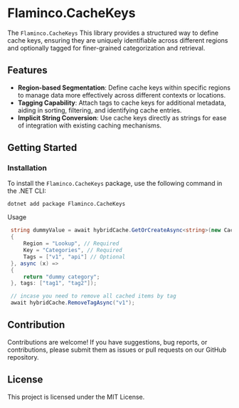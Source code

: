 # Flaminco.CacheKeys

The `Flaminco.CacheKeys` This library provides a structured way to define cache keys, ensuring they are uniquely identifiable across different regions and optionally tagged for finer-grained categorization and retrieval.

## Features

- **Region-based Segmentation**: Define cache keys within specific regions to manage data more effectively across different contexts or locations.
- **Tagging Capability**: Attach tags to cache keys for additional metadata, aiding in sorting, filtering, and identifying cache entries.
- **Implicit String Conversion**: Use cache keys directly as strings for ease of integration with existing caching mechanisms.

## Getting Started

### Installation

To install the `Flaminco.CacheKeys` package, use the following command in the .NET CLI:

```shell
dotnet add package Flaminco.CacheKeys
```

Usage

```csharp
 string dummyValue = await hybridCache.GetOrCreateAsync<string>(new CacheKey
 {
     Region = "Lookup", // Required
     Key = "Categories", // Required
     Tags = ["v1", "api"] // Optional
 }, async (x) =>
 {
     return "dummy category";
 }, tags: ["tag1", "tag2"]);

 // incase you need to remove all cached items by tag
 await hybridCache.RemoveTagAsync("v1");
```


## Contribution
Contributions are welcome! If you have suggestions, bug reports, or contributions, please submit them as issues or pull requests on our GitHub repository.

## License
This project is licensed under the MIT License.